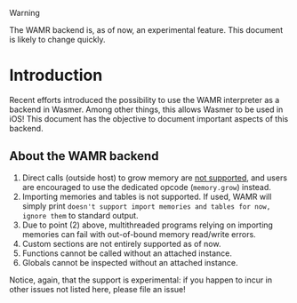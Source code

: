 > [!WARNING]
> The WAMR backend is, as of now, an experimental feature. This document is
> likely to change quickly.

# Introduction

Recent efforts introduced the possibility to use the WAMR interpreter as a
backend in Wasmer. Among other things, this allows Wasmer to be used in iOS!
This document has the objective to document important aspects of this backend.

## About the WAMR backend
1. Direct calls (outside host) to grow memory are [not
   supported](https://github.com/bytecodealliance/wasm-micro-runtime/blob/main/doc/memory_tune.md#the-memory-model),
   and users are encouraged to use the dedicated opcode (`memory.grow`)
   instead.
2. Importing memories and tables is not supported. If used, WAMR will simply
   print `doesn't support import memories and tables for now, ignore them` to
   standard output.
3. Due to point (2) above, multithreaded programs relying on importing memories
   can fail with out-of-bound memory read/write errors.
4. Custom sections are not entirely supported as of now. 
5. Functions cannot be called without an attached instance. 
6. Globals cannot be inspected without an attached instance. 

Notice, again, that the support is experimental: if you happen to incur in
other issues not listed here, please file an issue!
